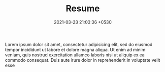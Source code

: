 ﻿---
layout: page
title:  "Resume"
date:   2021-03-23 21:03:36 +0530
permalink: "/privacy/"
categories: pages
---
Lorem ipsum dolor sit amet, consectetur adipisicing elit, sed do eiusmod tempor incididunt ut labore et dolore magna aliqua. Ut enim ad minim veniam, quis nostrud exercitation ullamco laboris nisi ut aliquip ex ea commodo consequat. Duis aute irure dolor in reprehenderit in voluptate velit esse
